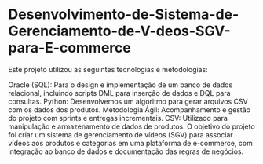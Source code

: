 # Desenvolvimento-de-Sistema-de-Gerenciamento-de-V-deos-SGV-para-E-commerce
Este projeto utilizou as seguintes tecnologias e metodologias:

Oracle (SQL): Para o design e implementação de um banco de dados relacional, incluindo scripts DML para inserção de dados e DQL para consultas.
Python: Desenvolvemos um algoritmo para gerar arquivos CSV com os dados dos produtos.
Metodologia Ágil: Acompanhamento e gestão do projeto com sprints e entregas incrementais.
CSV: Utilizado para manipulação e armazenamento de dados de produtos.
O objetivo do projeto foi criar um sistema de gerenciamento de vídeos (SGV) para associar vídeos aos produtos e categorias em uma plataforma de e-commerce, com integração ao banco de dados e documentação das regras de negócios.
